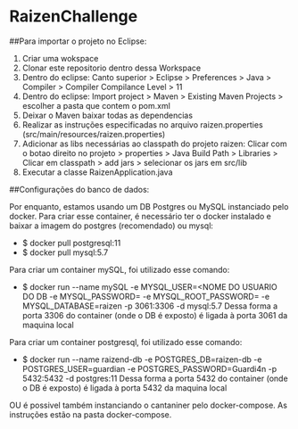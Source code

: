 # RaizenChallenge

##Para importar o projeto no Eclipse:

1. Criar uma wokspace
2. Clonar este repositorio dentro dessa Workspace
3. Dentro do eclipse: Canto superior > Eclipse > Preferences > Java > Compiler > Compiler Compilance Level > 11
4. Dentro do eclipse: Import project > Maven > Existing Maven Projects > escolher a pasta que contem o pom.xml
5. Deixar o Maven baixar todas as dependencias
6. Realizar as instruções especificadas no arquivo raizen.properties (src/main/resources/raizen.properties)
7. Adicionar as libs necessárias ao classpath do projeto raizen: Clicar com o botao direito no projeto > properties > Java Build Path > Libraries > Clicar em classpath > add jars > selecionar os jars em src/lib
8. Executar a classe RaizenApplication.java

##Configurações do banco de dados:

Por enquanto, estamos usando um DB Postgres ou MySQL instanciado pelo docker.
Para criar esse container, é necessário ter o docker instalado e baixar a imagem do postgres (recomendado) ou mysql:
- $ docker pull postgresql:11 
- $ docker pull mysql:5.7

Para criar um container mySQL, foi utilizado esse comando:
- $ docker run --name mySQL -e MYSQL_USER=<NOME DO USUARIO DO DB -e MYSQL_PASSWORD=<SENHA DESSE USUARIO> -e MYSQL_ROOT_PASSWORD=<SENHA DO ROOT> -e MYSQL_DATABASE=raizen -p 3061:3306 -d mysql:5.7
Dessa forma a porta 3306 do container (onde o DB é exposto) é ligada à porta 3061 da maquina local

Para criar um container postgresql, foi utilizado esse comando:
- $ docker run --name raizend-db -e POSTGRES_DB=raizen-db -e POSTGRES_USER=guardian -e POSTGRES_PASSWORD=Guardi4n -p 5432:5432 -d postgres:11
Dessa forma a porta 5432 do container (onde o DB é exposto) é ligada à porta 5432 da maquina local

OU é possivel também instanciando o cantaniner pelo docker-compose. As instruções estão na pasta docker-compose.

